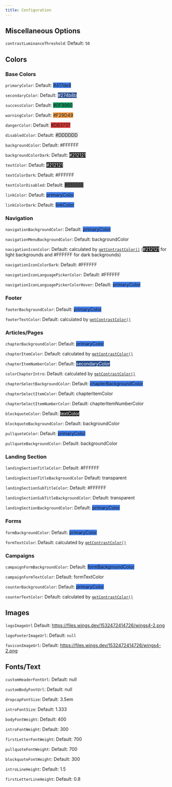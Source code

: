 ```yaml
---
title: Configuration
---
```


## Miscellaneous Options 

`contrastLuminanceThreshold`: Default: `50`

## Colors

### Base Colors

`primaryColor`: Default: <span style="background-color: #417de8">#417de8</span>

`secondaryColor`: Default: <span style="background-color: #274b8b; color: #FFFFFF">#274b8b</span>

`successColor`: Default: <span style="background-color: #0F9960">#0F9960</span>

`warningColor`: Default: <span style="background-color: #F29D49">#F29D49</span>

`dangerColor`: Default: <span style="background-color: #DB3737">#DB3737</span>

`disabledColor`: Default: <span style="background-color: #DDDDDD">#DDDDDD</span>

`backgroundColor`: Default: <span style="background-color: #FFFFFF">#FFFFFF</span>

`backgroundColorDark`: Default: <span style="background-color: #212121; color: #fff">#212121</span>

`textColor`: Default: <span style="background-color: #212121; color: #ffffff">#212121</span>

`textColorDark`: Default: <span style="background-color: #ffffff">#FFFFFF</span>

`textColorDisabled`: Default: <span style="background-color: #555555">#555555</span>

`linkColor`: Default: <span style="background-color: #417de8">primaryColor</span>

`linkColorDark`: Default: <span style="background-color: #417de8">linkColor</span>

### Navigation

`navigationBackgroundColor`: Default: <span style="background-color: #417de8">primaryColor</span>

`navigationMenuBackgroundColor`: Default: <span style="background-color: #FFFFFF">backgroundColor</span>

`navigationIconColor`: Default: calculated by [`getContrastColor()`](/docs/dev/crane/utils#getcontrastcolor-options) (<span style="background-color: #212121; color: #FFFFFF">#212121</span> for light backgrounds and <span style="background-color: #FFFFFF">#FFFFFF</span> for dark backgrounds)

`navigationIconColorDark`: Default: <span style="background-color: #FFFFFF">#FFFFFF</span>

`navigationIconLanguagePickerColor`: Default: <span style="background-color: #FFFFFF">#FFFFFF</span>

`navigationIconLanguagePickerColorHover`: Default: <span style="background-color: #417de8">primaryColor</span>

### Footer

`footerBackgroundColor`: Default: <span style="background-color: #417de8">primaryColor</span>

`footerTextColor`: Default: calculated by [`getContrastColor()`](/docs/dev/crane/utils#getcontrastcolor-options)

### Articles/Pages

`chapterBackgroundColor`: Default: <span style="background-color: #417de8">primaryColor</span>

`chapterItemColor`: Default: calculated by [`getContrastColor()`](/docs/dev/crane/utils#getcontrastcolor-options)

`chapterItemNumberColor`: Default: <span style="background-color: #274b8b; color: #FFFFFF">secondaryColor</span>

`colorChapterIntro`: Default: calculated by [`getContrastColor()`](/docs/dev/crane/utils#getcontrastcolor-options)

`chapterSelectBackgroundColor`: Default: <span style="background-color: #417de8">chapterBackgroundColor</span>

`chapterSelectItemColor`: Default: chapterItemColor

`chapterSelectItemNumberColor`: Default: chapterItemNumberColor

`blockquoteColor`: Default: <span style="background-color: #212121; color: #ffffff">textColor</span>

`blockquoteBackgroundColor`: Default: <span style="background-color: #ffffff">backgroundColor</span>

`pullquoteColor`: Default: <span style="background-color: #417de8">primaryColor</span>

`pullquoteBackgroundColor`: Default: <span style="background-color: #ffffff">backgroundColor</span>

### Landing Section

`landingSectionTitleColor`: Default: <span style="background-color: #FFFFFF">#FFFFFF</span>

`landingSectionTitleBackgroundColor` Default: <span style="background-color: transparent">transparent</span>

`landingSectionSubTitleColor`: Default: <span style="background-color: #FFFFFF">#FFFFFF</span>

`landingSectionSubTitleBackgroundColor`: Default: <span style="background-color: transparent">transparent</span>

`landingSectionBackgroundColor`: Default: <span style="background-color: #417de8">primaryColor</span>

### Forms

`formBackgroundColor`: Default: <span style="background-color: #417de8">primaryColor</span>

`formTextColor`: Default: calculated by [`getContrastColor()`](/docs/dev/crane/utils#getcontrastcolor-options)

### Campaigns

`campaignFormBackgroundColor`: Default: <span style="background-color: #417de8">formBackgroundColor</span>

`campaignFormTextColor`: Default: formTextColor

`counterBackgroundColor`: Default: <span style="background-color: #417de8">primaryColor</span>

`counterTextColor`: Default: calculated by [`getContrastColor()`](/docs/dev/crane/utils#getcontrastcolor-options)

## Images

`logoImageUrl` Default: https://files.wings.dev/1532472414726/wings4-2.png

`logoFooterImageUrl`: Default: `null`

`faviconImageUrl`: Default: https://files.wings.dev/1532472414726/wings4-2.png

## Fonts/Text

`customHeaderFontUrl`: Default: null

`customBodyFontUrl`: Default: null

`dropcapFontSize`: Default: 3.5em

`introFontSize`: Default: 1.333

`bodyFontWeight`: Default: 400

`introFontWeight`: Default: 300

`firstLetterFontWeight`: Default: 700

`pullquoteFontWeight`: Default: 700

`blockquoteFontWeight`: Default: 300

`introLineHeight`: Default: 1.5

`firstLetterLineHeight`: Default: 0.8